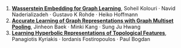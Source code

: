 1. **[Wasserstein Embedding for Graph Learning](https://www.iclr.cc/Conferences/2021/Schedule?showEvent=3182)**, Soheil Kolouri · Navid Naderializadeh · Gustavo K Rohde · Heiko Hoffmann
2. **[Accurate Learning of Graph Representations with Graph Multiset Pooling](https://www.iclr.cc/Conferences/2021/Schedule?showEvent=3311)**, Jinheon Baek · Minki Kang · Sung Ju Hwang
3. **[Learning Hyperbolic Representations of Topological Features](https://www.iclr.cc/Conferences/2021/Schedule?showEvent=3113)**, Panagiotis Kyriakis · Iordanis Fostiropoulos · Paul Bogdan
